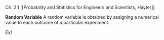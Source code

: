 Ch. 2.1 [[Probability and Statistics for Engineers and Scientists, Hayter]]

**Random Variable**
A random variable is obtained by assigning a numerical value to each outcome of a particular experiment.

*Ex)*
